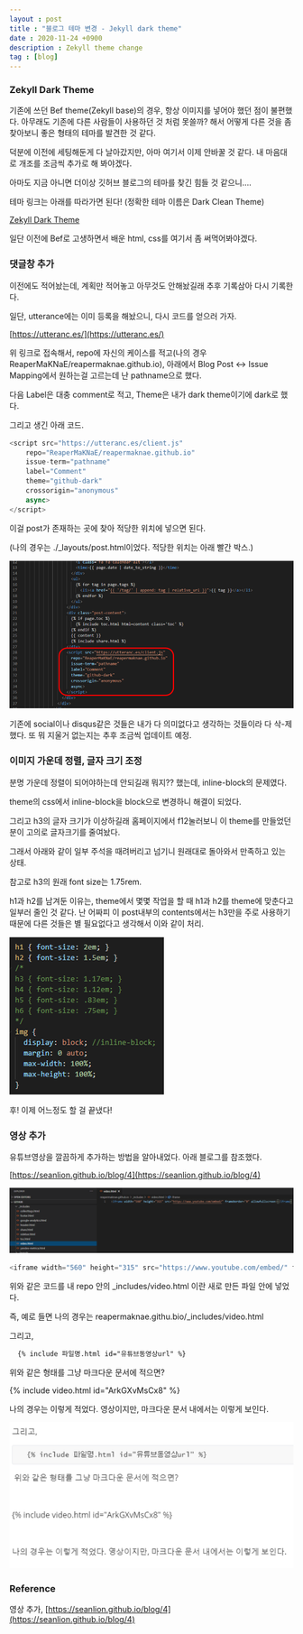 ```yaml
---
layout : post
title : "블로그 테마 변경 - Jekyll dark theme"
date : 2020-11-24 +0900
description : Zekyll theme change
tag : [blog]
---
```


### Zekyll Dark Theme

 기존에 쓰던 Bef theme(Zekyll base)의 경우, 항상 이미지를 넣어야 했던 점이 불편했다. 아무래도 기존에 다른 사람들이 사용하던 것 처럼 못쓸까? 해서 어떻게 다른 것을 좀 찾아보니 좋은 형태의 테마를 발견한 것 같다.

 덕분에 이전에 세팅해둔게 다 날아갔지만, 아마 여기서 이제 안바꿀 것 같다. 내 마음대로 개조를 조금씩 추가로 해 봐야겠다.

 아마도 지금 아니면 더이상 깃허브 블로그의 테마를 찾긴 힘들 것 같으니....

 테마 링크는 아래를 따라가면 된다! (정확한 테마 이름은 Dark Clean Theme)

[Zekyll Dark Theme](https://github.com/streetturtle/jekyll-clean-dark)

 일단 이전에 Bef로 고생하면서 배운 html, css를 여기서 좀 써먹어봐야겠다.



### 댓글창 추가

 이전에도 적어놨는데, 계획만 적어놓고 아무것도 안해놨길래 추후 기록삼아 다시 기록한다.

 일단, utterance에는 이미 등록을 해놨으니, 다시 코드를 얻으러 가자.

[https://utteranc.es/](https://utteranc.es/)

위 링크로 접속해서, repo에 자신의 케이스를 적고(나의 경우 ReaperMaKNaE/reapermaknae.github.io), 아래에서 Blog Post <-> Issue Mapping에서 원하는걸 고르는데 난 pathname으로 했다.

 다음 Label은 대충 comment로 적고, Theme은 내가 dark theme이기에 dark로 했다.

 그리고 생긴 아래 코드.

```python
<script src="https://utteranc.es/client.js"
	repo="ReaperMaKNaE/reapermaknae.github.io"
	issue-term="pathname"
	label="Comment"
	theme="github-dark"
	crossorigin="anonymous"
	async>
</script>
```

 이걸 post가 존재하는 곳에 찾아 적당한 위치에 넣으면 된다.

 (나의 경우는 ./_layouts/post.html이었다. 적당한 위치는 아래 빨간 박스.)

![img1](https://raw.githubusercontent.com/ReaperMaKNaE/reapermaknae.github.io/main/assets/img/20201124-1.png)

 기존에 social이나 disqus같은 것들은 내가 다 의미없다고 생각하는 것들이라 다 삭-제 했다. 또 뭐 지울거 없는지는 추후 조금씩 업데이트 예정.



### 이미지 가운데 정렬, 글자 크기 조정

 분명 가운데 정렬이 되어야하는데 안되길래 뭐지?? 했는데, inline-block의 문제였다.

 theme의 css에서 inline-block을 block으로 변경하니 해결이 되었다.

 그리고 h3의 글자 크기가 이상하길래 홈페이지에서 f12눌러보니 이 theme를 만들었던 분이 고의로 글자크기를 줄여놨다.

 그래서 아래와 같이 일부 주석을 때려버리고 넘기니 원래대로 돌아와서 만족하고 있는 상태.

 참고로 h3의 원래 font size는 1.75rem.

 h1과 h2를 남겨둔 이유는, theme에서 몇몇 작업을 할 때 h1과 h2를 theme에 맞춘다고 일부러 줄인 것 같다. 난 어짜피 이 post내부의 contents에서는 h3만을 주로 사용하기때문에 다른 것들은 별 필요없다고 생각해서 이와 같이 처리.

![img2](https://raw.githubusercontent.com/ReaperMaKNaE/reapermaknae.github.io/main/assets/img/20201124-2.png)

 후! 이제 어느정도 할 걸 끝냈다!



### 영상 추가

 유튜브영상을 깔끔하게 추가하는 방법을 알아내었다. 아래 블로그를 참조했다.

[https://seanlion.github.io/blog/4](https://seanlion.github.io/blog/4)



![img3](https://raw.githubusercontent.com/ReaperMaKNaE/reapermaknae.github.io/main/assets/img/20201129-6.png)

```python
<iframe width="560" height="315" src="https://www.youtube.com/embed/" frameborder="0" allowfullscreen></iframe>
```

위와 같은 코드를 내 repo 안의 _includes/video.html 이란 새로 만든 파일 안에 넣었다.

즉, 예로 들면 나의 경우는 reapermaknae.githu.bio/_includes/video.html



그리고, 

```html
  {% include 파일명.html id="유튜브동영상url" %}  
```

 위와 같은 형태를 그냥 마크다운 문서에 적으면?



{% include video.html id="ArkGXvMsCx8" %}



나의 경우는 이렇게 적었다. 영상이지만, 마크다운 문서 내에서는 이렇게 보인다.



![img7](https://raw.githubusercontent.com/ReaperMaKNaE/reapermaknae.github.io/main/assets/img/20201129-7.png)







### Reference

영상 추가, [https://seanlion.github.io/blog/4](https://seanlion.github.io/blog/4)